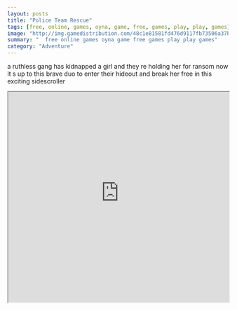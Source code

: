 ```yaml
---
layout: posts
title: "Police Team Rescue"
tags: [free, online, games, oyna, game, free, games, play, play, games]
image: "http://img.gamedistribution.com/48c1e81581fd476d9117fb73506a37b9.jpg"
summary: "  free online games oyna game free games play play games"
category: "Adventure"
---
```


a ruthless gang has kidnapped a girl and they re holding her for ransom now it s up to this brave duo to enter their hideout and break her free in this exciting sidescroller

<iframe width="100%" height="480px;" src="http://flash.gamedistribution.com?game=48c1e81581fd476d9117fb73506a37b9"></iframe>